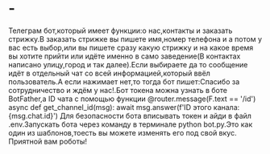 # -
Телеграм бот,который имеет функции:о нас,контакты и заказать стрижку.В заказать стрижке вы пишете имя,номер телефона и а потом у вас есть выбор,или вы пишете сразу какую стрижку и на какое время вы хотите прийти или идёте именно в само заведение(В контактах написано улицу,город и так далее).Если выбираете да то сообщение идёт в отдельный чат со всей информацией,который ввёл пользователь.А если нажимает нет,то тогда бот пишет:Спасибо за сотрудничество и ждём у нас!.Бот токена можна узнать в боте BotFather,а ID чата с помощью функции 
@router.message(F.text == '/id')
async def get_channel_id(msg):
    await msg.answer(f'ID этого канала: {msg.chat.id}')
Для безопасности бота вписывать токен и айди в файл .env.Запускать бота через команду в терминале python bot.py.Это как один из шаблонов,тоесть вы можете изменять его под свой вкус.
Приятной вам роботы!
